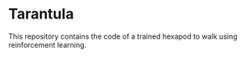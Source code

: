 # Tarantula

This repository contains the code of a trained hexapod to walk using reinforcement learning.
